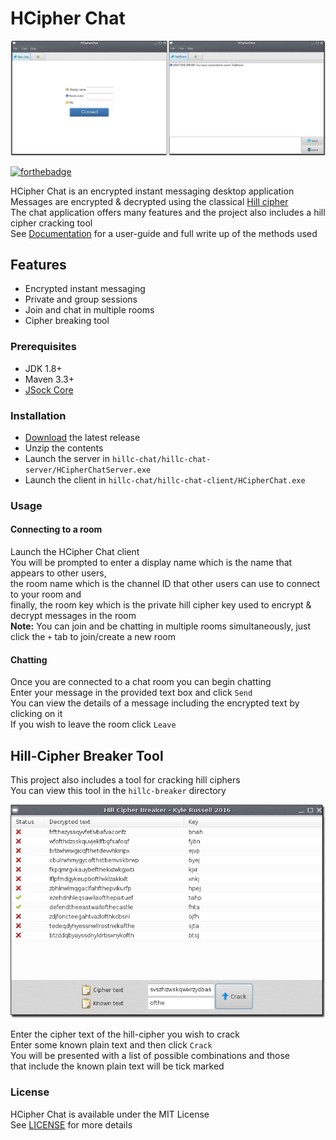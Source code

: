 # HCipher Chat

<img src="preview/AppPreview.png" />

[![forthebadge](https://forthebadge.com/images/badges/made-with-java.svg)](https://forthebadge.com)

HCipher Chat is an encrypted instant messaging desktop application  
Messages are encrypted & decrypted using the classical [Hill cipher](https://en.wikipedia.org/wiki/Hill_cipher)  
The chat application offers many features and the project also includes a hill cipher cracking tool  
See [Documentation](Documentation.pdf) for a user-guide and full write up of the methods used 

## Features
- Encrypted instant messaging
- Private and group sessions
- Join and chat in multiple rooms
- Cipher breaking tool

### Prerequisites
- JDK 1.8+
- Maven 3.3+
- [JSock Core](https://github.com/kyleruss/jsock-core)

### Installation
- [Download](https://github.com/kyleruss/hcipher-chat/releases/latest) the latest release
- Unzip the contents 
- Launch the server in `hillc-chat/hillc-chat-server/HCipherChatServer.exe`
- Launch the client in `hillc-chat/hillc-chat-client/HCipherChat.exe`

### Usage

#### Connecting to a room
Launch the HCipher Chat client  
You will be prompted to enter a display name which is the name that appears to other users,  
the room name which is the channel ID that other users can use to connect to your room and  
finally, the room key which is the private hill cipher key used to encrypt & decrypt messages in the room  
**Note:** You can join and be chatting in multiple rooms simultaneously, just click the `+` tab to join/create a new room

#### Chatting
Once you are connected to a chat room you can begin chatting  
Enter your message in the provided text box and click `Send`  
You can view the details of a message including the encrypted text by clicking on it  
If you wish to leave the room click `Leave`

## Hill-Cipher Breaker Tool
This project also includes a tool for cracking hill ciphers  
You can view this tool in the `hillc-breaker` directory  

<img src="preview/HCipherBreakerPreview.png" />

Enter the cipher text of the hill-cipher you wish to crack  
Enter some known plain text and then click `Crack`  
You will be presented with a list of possible combinations and those  
that include the known plain text will be tick marked

### License
HCipher Chat is available under the MIT License  
See [LICENSE](LICENSE) for more details
